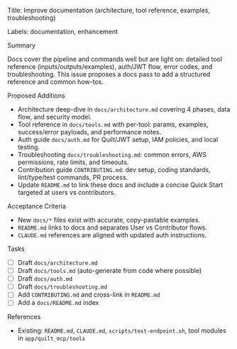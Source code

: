 Title: Improve documentation (architecture, tool reference, examples, troubleshooting)

Labels: documentation, enhancement

Summary

Docs cover the pipeline and commands well but are light on: detailed tool reference (inputs/outputs/examples), auth/JWT flow, error codes, and troubleshooting. This issue proposes a docs pass to add a structured reference and common how-tos.

Proposed Additions

- Architecture deep-dive in `docs/architecture.md` covering 4 phases, data flow, and security model.
- Tool reference in `docs/tools.md` with per-tool: params, examples, success/error payloads, and performance notes.
- Auth guide `docs/auth.md` for Quilt/JWT setup, IAM policies, and local testing.
- Troubleshooting `docs/troubleshooting.md`: common errors, AWS permissions, rate limits, and timeouts.
- Contribution guide `CONTRIBUTING.md`: dev setup, coding standards, lint/type/test commands, PR process.
- Update `README.md` to link these docs and include a concise Quick Start targeted at users vs contributors.

Acceptance Criteria

- New `docs/*` files exist with accurate, copy-pastable examples.
- `README.md` links to docs and separates User vs Contributor flows.
- `CLAUDE.md` references are aligned with updated auth instructions.

Tasks

- [ ] Draft `docs/architecture.md`
- [ ] Draft `docs/tools.md` (auto-generate from code where possible)
- [ ] Draft `docs/auth.md`
- [ ] Draft `docs/troubleshooting.md`
- [ ] Add `CONTRIBUTING.md` and cross-link in `README.md`
- [ ] Add a `docs/README.md` index

References

- Existing: `README.md`, `CLAUDE.md`, `scripts/test-endpoint.sh`, tool modules in `app/quilt_mcp/tools`

